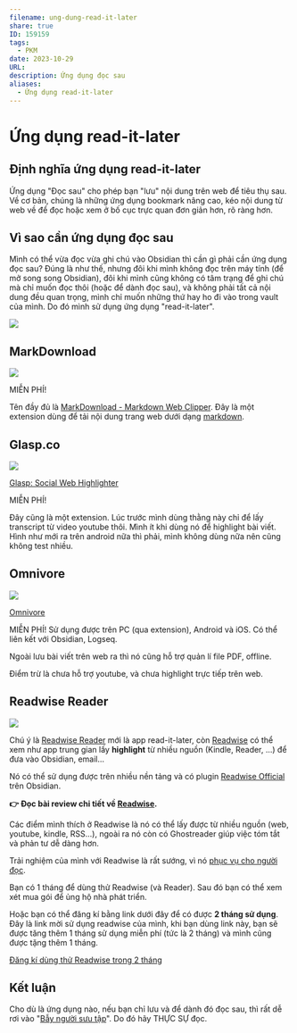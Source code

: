 ```yaml
---
filename: ung-dung-read-it-later
share: true
ID: 159159
tags:
  - PKM
date: 2023-10-29
URL: 
description: Ứng dụng đọc sau
aliases:
  - Ứng dụng read-it-later
---
```


# Ứng dụng read-it-later

## Định nghĩa ứng dụng read-it-later
Ứng dụng "Đọc sau" cho phép bạn "lưu" nội dung trên web để tiêu thụ sau. Về cơ bản, chúng là những ứng dụng bookmark nâng cao, kéo nội dung từ web về để đọc hoặc xem ở bố cục trực quan đơn giản hơn, rõ ràng hơn.

## Vì sao cần ứng dụng đọc sau

Mình có thể vừa đọc vừa ghi chú vào Obsidian thì cần gì phải cần ứng dụng đọc sau? Đúng là như thế, nhưng đôi khi mình không đọc trên máy tính (để mở song song Obsidian), đôi khi mình cũng không có tâm trạng để ghi chú mà chỉ muốn đọc thôi (hoặc để dành đọc sau), và không phải tất cả nội dung đều quan trọng, mình chỉ muốn những thứ hay ho đi vào trong vault của mình. Do đó mình sử dụng ứng dụng "read-it-later".

![](https://i.imgur.com/eMZZ9lt.png)


## MarkDownload

![](https://i.imgur.com/cp1IcvA.png)


MIỄN PHÍ!

Tên đầy đủ là [MarkDownload - Markdown Web Clipper](https://github.com/deathau/markdownload). Đây là một extension dùng để tải nội dung trang web dưới dạng [markdown](./markdown-ngon-ngu-de-doc-de-viet.md). 

## Glasp.co

![](https://i.imgur.com/BYHw9SR.png)

[Glasp: Social Web Highlighter](https://glasp.co/)

MIỄN PHÍ!

Đây cũng là một extension. Lúc trước mình dùng thằng này chỉ để lấy transcript từ video youtube thôi. Mình ít khi dùng nó để highlight bài viết. Hình như mới ra trên android nữa thì phải, mình không dùng nữa nên cũng không test nhiều.

## Omnivore

![](https://i.imgur.com/u51i8Xi.png)


[Omnivore](https://omnivore.app/)

MIỄN PHÍ! Sử dụng được trên PC (qua extension), Android và iOS. Có thể liên kết với Obsidian, Logseq.

Ngoài lưu bài viết trên web ra thì nó cũng hỗ trợ quản lí file PDF, offline.

Điểm trừ là chưa hỗ trợ youtube, và chưa highlight trực tiếp trên web.
## Readwise Reader

![](https://i.imgur.com/6ZTFEid.png)


Chú ý là [Readwise Reader](https://readwise.io/read) mới là app read-it-later, còn [Readwise](https://readwise.io/) có thể xem như app trung gian lấy **highlight** từ nhiều nguồn (Kindle, Reader, ...) để đưa vào Obsidian, email... 

Nó có thể sử dụng được trên nhiều nền tảng và có plugin [Readwise Official](https://obsidian.md/plugins?id=readwise-official) trên Obsidian.

**👉 Đọc bài review chi tiết về [Readwise](./readwise.md).**

Các điểm mình thích ở Readwise là nó có thể lấy được từ nhiều nguồn (web, youtube, kindle, RSS...), ngoài ra nó còn có Ghostreader giúp việc tóm tắt và phản tư dễ dàng hơn. 

Trải nghiệm của mình với Readwise là rất sướng, vì nó [phục vụ cho người đọc](https://blog.readwise.io/readwise-reading-app/).

Bạn có 1 tháng để dùng thử Readwise (và Reader). Sau đó bạn có thể xem xét mua gói để ủng hộ nhà phát triển.

Hoặc bạn có thể đăng kí bằng link dưới đây để có được **2 tháng sử dụng**. Đây là link mời sử dụng readwise của mình, khi bạn dùng link này, bạn sẽ được tăng thêm 1 tháng sử dụng miễn phí (tức là 2 tháng) và mình cũng được tặng thêm 1 tháng.

[Đăng kí dùng thử Readwise trong 2 tháng](https://readwise.io/i/thienqc)

## Kết luận

Cho dù là ứng dụng nào, nếu bạn chỉ lưu và để dành đó đọc sau, thì rất dễ rơi vào "[Bẫy người sưu tập](./bay-nguoi-suu-tap.md)". Do đó hãy THỰC SỰ đọc.

